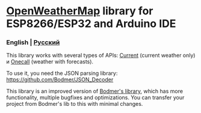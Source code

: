 # [OpenWeatherMap](https://openweathermap.org) library for ESP8266/ESP32 and Arduino IDE

### English | [Русский](README_ru.md)

This library works with several types of APIs: [Current](https://openweathermap.org/current) (current weather only) и [Onecall](https://openweathermap.org/api/one-call-api) (weather with forecasts).

To use it, you need the JSON parsing library: https://github.com/Bodmer/JSON_Decoder

This library is an improved version of [Bodmer's library](https://github.com/Bodmer/OpenWeather), which has more functionality, multiple bugfixes and optimizations. You can transfer your project from Bodmer's lib to this with minimal changes.